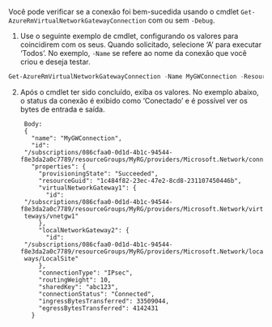 Você pode verificar se a conexão foi bem-sucedida usando o cmdlet `Get-AzureRmVirtualNetworkGatewayConnection` com ou sem `-Debug`. 

1. Use o seguinte exemplo de cmdlet, configurando os valores para coincidirem com os seus. Quando solicitado, selecione ‘A’ para executar ‘Todos’. No exemplo, `-Name` se refere ao nome da conexão que você criou e deseja testar.

  ```powershell
  Get-AzureRmVirtualNetworkGatewayConnection -Name MyGWConnection -ResourceGroupName MyRG
  ```
2. Após o cmdlet ter sido concluído, exiba os valores. No exemplo abaixo, o status da conexão é exibido como ‘Conectado’ e é possível ver os bytes de entrada e saída.
   
        Body:
        {
          "name": "MyGWConnection",
          "id":
        "/subscriptions/086cfaa0-0d1d-4b1c-94544-f8e3da2a0c7789/resourceGroups/MyRG/providers/Microsoft.Network/connections/MyGWConnection",
          "properties": {
            "provisioningState": "Succeeded",
            "resourceGuid": "1c484f82-23ec-47e2-8cd8-231107450446b",
            "virtualNetworkGateway1": {
              "id":
        "/subscriptions/086cfaa0-0d1d-4b1c-94544-f8e3da2a0c7789/resourceGroups/MyRG/providers/Microsoft.Network/virtualNetworkGa
        teways/vnetgw1"
            },
            "localNetworkGateway2": {
              "id":
        "/subscriptions/086cfaa0-0d1d-4b1c-94544-f8e3da2a0c7789/resourceGroups/MyRG/providers/Microsoft.Network/localNetworkGate
        ways/LocalSite"
            },
            "connectionType": "IPsec",
            "routingWeight": 10,
            "sharedKey": "abc123",
            "connectionStatus": "Connected",
            "ingressBytesTransferred": 33509044,
            "egressBytesTransferred": 4142431
          }


